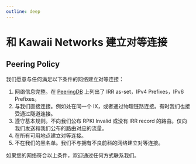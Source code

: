 ```yaml
---
outline: deep
---
```


# 和 Kawaii Networks 建立对等连接

## Peering Policy

我们愿意与任何满足以下条件的网络建立对等连接：

1. 网络信息完整。在 [PeeringDB](https://www.peeringdb.com/) 上列出了 IRR as-set，IPv4 Prefixes，IPv6 Prefixes。
2. 与我们直接连接。例如处在同一个 IX，或者通过物理链路连接。有时我们也接受通过隧道连接。
3. 遵守基本规则。不向我们公布 RPKI Invalid 或没有 IRR record 的路由。仅向我们发送和我们公布的路由对应的流量。
4. 在所有可用地点建立对等连接。
5. 不在我们的黑名单。我们不与拥有不良前科的网络建立对等连接。

如果您的网络符合以上条件，欢迎通过任何方式联系我们。

